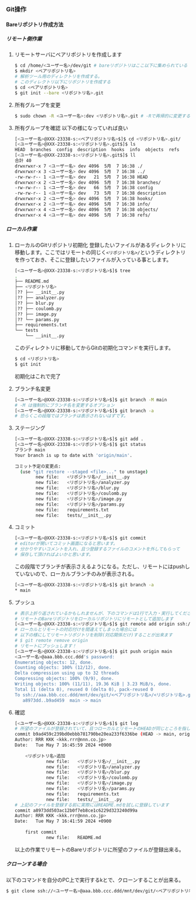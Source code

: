 ### Git操作

#### Bareリポジトリ作成方法

##### リモート側作業

1. リモートサーバにベアリポジトリを作成します
   ```bash
   $ cd /home/<ユーザー名>/dev/git # bareリポジトリはここ以下に集められている
   $ mkdir <ベアリポジトリ名>
   # 解析ツール用のディレクトリを作成する。
   # このディレクトリ以下にリポジトリを作成する
   $ cd <ベアリポジトリ名>
   $ git init --bare <リポジトリ名>.git
   ```

2. 所有グループを変更
   ```bash
   $ sudo chown -R <ユーザー名>:dev <リポジトリ名>.git # -Rで再帰的に変更する
   ```

3. 所有グループを確認
   以下の様になっていれば良い

   ```bash
   [<ユーザー名>@XXX-23338-s:<ベアリポジトリ名>$]$ cd <リポジトリ名>.git/
   [<ユーザー名>@XXX-23338-s:<リポジトリ名>.git$]$ ls
   HEAD  branches  config  description  hooks  info  objects  refs
   [<ユーザー名>@XXX-23338-s:<リポジトリ名>.git$]$ ll
   合計 40
   drwxrwxr-x 7 <ユーザー名> dev 4096  5月  7 16:38 ./
   drwxrwxr-x 3 <ユーザー名> dev 4096  5月  7 16:38 ../
   -rw-rw-r-- 1 <ユーザー名> dev   21  5月  7 16:38 HEAD
   drwxrwxr-x 2 <ユーザー名> dev 4096  5月  7 16:38 branches/
   -rw-rw-r-- 1 <ユーザー名> dev   66  5月  7 16:38 config
   -rw-rw-r-- 1 <ユーザー名> dev   73  5月  7 16:38 description
   drwxrwxr-x 2 <ユーザー名> dev 4096  5月  7 16:38 hooks/
   drwxrwxr-x 2 <ユーザー名> dev 4096  5月  7 16:38 info/
   drwxrwxr-x 4 <ユーザー名> dev 4096  5月  7 16:38 objects/
   drwxrwxr-x 4 <ユーザー名> dev 4096  5月  7 16:38 refs/
   ```

##### ローカル作業

1. ローカルのGitリポジトリ初期化
   登録したいファイルがあるディレクトリに移動します。ここではリモートの同じく`<リポジトリ名>/`というディレクトリを作っておき、そこに登録したいファイルが入っている事とします。

   ```bash
   [<ユーザー名>@XXX-23338-s:<リポジトリ名>$]$ tree
   .
   ├── README.md
   ├── <リポジトリ名>
   │?? ├── __init__.py
   │?? ├── analyzer.py
   │?? ├── blur.py
   │?? ├── coulomb.py
   │?? ├── image.py
   │?? └── params.py
   ├── requirements.txt
   └── tests
       └── __init__.py
   ```

   このディレクトリに移動してからGitの初期化コマンドを実行します。
   ```bash
   $ cd <リポジトリ名>
   $ git init
   ```


   初期化はこれで完了

2. ブランチ名変更

   ```bash
   [<ユーザー名>@XXX-23338-s:<リポジトリ名>$]$ git branch -M main
   # -M は強制的にブランチ名を変更するオプション
   [<ユーザー名>@XXX-23338-s:<リポジトリ名>$]$ git branch -a
   # 恐らくこの段階ではブランチは表示されないはずです。
   ```

3. ステージング
   ```bash
   [<ユーザー名>@XXX-23338-s:<リポジトリ名>$]$ git add .
   [<ユーザー名>@XXX-23338-s:<リポジトリ名>$]$ git status
   ブランチ main
   Your branch is up to date with 'origin/main'.
      
   コミット予定の変更点:
     (use "git restore --staged <file>..." to unstage)
           new file:   <リポジトリ名>/__init__.py
           new file:   <リポジトリ名>/analyzer.py
           new file:   <リポジトリ名>/blur.py
           new file:   <リポジトリ名>/coulomb.py
           new file:   <リポジトリ名>/image.py
           new file:   <リポジトリ名>/params.py
           new file:   requirements.txt
           new file:   tests/__init__.py
   ```

4. コミット
   ```bash
   [<ユーザー名>@XXX-23338-s:<リポジトリ名>$]$ git commit 
   # editorが開いてコミット画面になると思います。
   # 分かりやすいコメントを入れ、且つ登録するファイルのコメントを外してもらって
   # 保存して頂ければよいかと思います。
   ```

   この段階でブランチが表示さえるようになる。ただし、リモートにはpushしていないので、ローカルブランチのみが表示される。

   ```bash
   [<ユーザー名>@XXX-23338-s:<リポジトリ名>$]$ git branch -a
   * main
   ```

5. プッシュ
   ```bash
   # 表示上折り返されているかもしれませんが、下のコマンドは1行で入力・実行してください
   # リモートのBareリポジトリをローカルリポジトリにリモートとして追加します
   [<ユーザー名>@XXX-23338-s:<リポジトリ名>$]$ git remote add origin ssh://<ユーザー名>@aaa.bbb.ccc.ddd/mnt/dev/git/<ベアリポジトリ名>/<リポジトリ名>.git
   # ローカルとリモートの対応付けを間違えてしまった場合には
   # 以下の様にしてリモートリポジトリを削除(対応関係だけ)することが出来ます
   # $ git remote remove origin
   # リモートにプッシュします！
   [<ユーザー名>@XXX-23338-s:<リポジトリ名>$]$ git push origin main 
   <ユーザー名>@aaa.bbb.ccc.ddd's password: 
   Enumerating objects: 12, done.
   Counting objects: 100% (12/12), done.
   Delta compression using up to 32 threads
   Compressing objects: 100% (9/9), done.
   Writing objects: 100% (11/11), 19.36 KiB | 3.23 MiB/s, done.
   Total 11 (delta 0), reused 0 (delta 0), pack-reused 0
   To ssh://aaa.bbb.ccc.ddd/mnt/dev/git/<ベアリポジトリ名>/<リポジトリ名>.git
      a8973dd..b9ad459  main -> main
   ```

6. 確認
   ```bash
   [<ユーザー名>@XXX-23338-s:<リポジトリ名>$]$ git log
   # 所望のファイルが登録されていて、且つローカルとリモートのHEADが同じところを指していればOKです
   commit b9ad459c239bd0ebbb781790be20ea233f6336be (HEAD -> main, origin/main, origin/HEAD)
   Author: RRR KKK <kkk.rrr@nnn.co.jp>
   Date:   Tue May 7 16:45:59 2024 +0900
      
       <リポジトリ名>追加
               new file:   <リポジトリ名>/__init__.py
               new file:   <リポジトリ名>/analyzer.py
               new file:   <リポジトリ名>/blur.py
               new file:   <リポジトリ名>/coulomb.py
               new file:   <リポジトリ名>/image.py
               new file:   <リポジトリ名>/params.py
               new file:   requirements.txt
               new file:   tests/__init__.py
   # 上記のファイルを登録する前に実際にはREADME.mdを試しに登録しています
   commit a8973dd503ac12b0f7eb8ce1c6229d323240d99a
   Author: RRR KKK <kkk.rrr@nnn.co.jp>
   Date:   Tue May 7 16:41:59 2024 +0900
      
       first commit
               new file:   README.md
   ```

   以上の作業でリモートのBareリポジトリに所望のファイルが登録出来る。

##### クローンする場合

以下のコマンドを自分のPC上で実行するkとで、クローンすることが出来る。
```bash
$ git clone ssh://<ユーザー名>@aaa.bbb.ccc.ddd/mnt/dev/git/<ベアリポジトリ名>/<リポジトリ名>.git
```